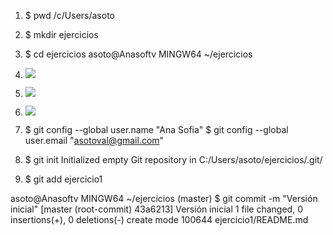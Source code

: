 1.  $ pwd
/c/Users/asoto

2. $ mkdir ejercicios

3. $ cd ejercicios
asoto@Anasoftv MINGW64 ~/ejercicios

4. ![](https://s3.amazonaws.com/makeitreal/images/classroom-prod/b9045b921ecfc1c7def019a80b041933.png)

5. ![](https://s3.amazonaws.com/makeitreal/images/classroom-prod/157b2153cc2bbc704919aa527abb8af0.png)

6. ![](https://s3.amazonaws.com/makeitreal/images/classroom-prod/0db44324b1958f719ff3574d790fe1a2.png)

7. $ git config --global user.name "Ana Sofia"
 $ git config --global user.email "asotoval@gmail.com"

8. $ git init
Initialized empty Git repository in C:/Users/asoto/ejercicios/.git/

9. $ git add ejercicio1

asoto@Anasoftv MINGW64 ~/ejercicios (master)
$ git commit -m "Versión inicial"
[master (root-commit) 43a6213] Versión inicial
 1 file changed, 0 insertions(+), 0 deletions(-)
 create mode 100644 ejercicio1/README.md




